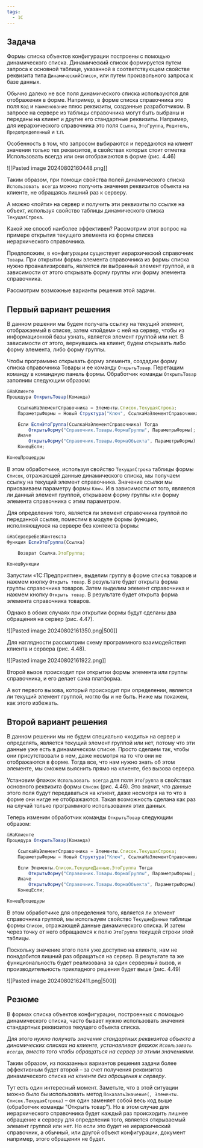 ```yaml
---
tags:
  - 1С
---
```

## Задача

Формы списка объектов конфигурации построены с помощью динамического списка. Динамический список формируется путем запроса к основной таблице, указанной в соответствующем свойстве реквизита типа `ДинамическийСписок`, или путем произвольного запроса к базе данных.

Обычно далеко не все поля динамического списка используются для отображения в форме. Например, в форме списка справочника это поля `Код` и `Наименование` плюс реквизиты, созданные разработчиком. В запросе на сервере из таблицы справочника могут быть выбраны и переданы на клиент и другие его стандартные реквизиты. Например, для иерархического справочника это поля `Ссылка`, `ЭтоГруппа`, `Родитель`, `Предопределенный` и т.п.

Особенность в том, что запросом выбираются и передаются на клиент значения только тех реквизитов, в свойствах которых стоит отметка Использовать всегда или они отображаются в форме (рис. 4.46)

![[Pasted image 20240802160448.png]]

Таким образом, при помощи свойства полей динамического списка `Использовать всегда` можно получить значения реквизитов объекта на клиенте, не обращаясь лишний раз к серверу.

А можно «пойти» на сервер и получить эти реквизиты по ссылке на объект, используя свойство таблицы динамического списка `ТекущаяСтрока`.

Какой же способ наиболее эффективен? Рассмотрим этот вопрос на примере открытия текущего элемента из формы списка иерархического справочника.

Предположим, в конфигурации существует иерархический справочник `Товары`. При открытии формы элемента справочника из формы списка нужно проанализировать, является ли выбранный элемент группой, и в зависимости от этого открывать форму группы или форму элемента справочника.

Рассмотрим возможные варианты решения этой задачи.
## Первый вариант решения

В данном решении мы будем получать ссылку на текущий элемент, отображаемый в списке, затем «пойдем» с ней на сервер, чтобы из информационной базы узнать, является элемент группой или нет. В зависимости от этого, вернувшись на клиент, будем открывать либо форму элемента, либо форму группы.

Чтобы программно открывать форму элемента, создадим форму списка справочника Товары и ее команду `ОткрытьТовар`. Перетащим команду в командную панель формы. Обработчик команды `ОткрытьТовар` заполним следующим образом:

```js
&НаКлиенте
Процедура ОткрытьТовар(Команда)

	СсылкаНаЭлементСправочника = Элементы.Список.ТекущаяСтрока;
	ПараметрыФормы = Новый Структура("Ключ", СсылкаНаЭлементСправочника);

	Если ЕслиЭтоГруппа(СсылкаНаЭлементСправочника) Тогда
		ОткрытьФорму("Справочник.Товары.ФормаГруппы", ПараметрыФормы);
	Иначе
		ОткрытьФорму("Справочник.Товары.ФормаОбъекта", ПараметрыФормы);
	КонецЕсли;

КонецПроцедуры
```

В этом обработчике, используя свойство `ТекущаяСтрока` таблицы формы `Список`, отражающей данные динамического списка, мы получаем ссылку на текущий элемент справочника. Значение ссылки мы присваиваем параметру формы `Ключ`. И в зависимости от того, является ли данный элемент группой, открываем форму группы или форму элемента справочника с этим параметром.

Для определения того, является ли элемент справочника группой по переданной ссылке, поместим в модуле формы функцию, исполняющуюся на сервере без контекста формы:

```js
&НаСервереБезКонтекста
Функция ЕслиЭтоГруппа(Ссылка)

	Возврат Ссылка.ЭтоГруппа;

КонецФункции
```

Запустим «1С:Предприятие», выделим группу в форме списка товаров и нажмем кнопку `Открыть товар`. В результате будет открыта форма группы справочника товаров. Затем выделим элемент справочника и нажмем кнопку `Открыть товар`. В результате будет открыта форма элемента справочника товаров.

Однако в обоих случаях при открытии формы будут сделаны два обращения на сервер
(рис. 4.47).

![[Pasted image 20240802161350.png|500]]

Для наглядности рассмотрим схему программного взаимодействия клиента и сервера
(рис. 4.48).

![[Pasted image 20240802161922.png]]

Второй вызов происходит при открытии формы элемента или группы справочника, и его делает сама платформа.

А вот первого вызова, который происходит при определении, является ли текущий элемент группой, могло бы и не быть. Ниже мы покажем, как этого избежать.
## Второй вариант решения

В данном решении мы не будем специально «ходить» на сервер и определять, является текущий элемент группой или нет, потому что эти данные уже есть в динамическом списке. Просто сделаем так, чтобы они присутствовали в нем, даже несмотря на то что они не отображаются в форме. Тогда все, что нам нужно знать об этом элементе, мы сможем выяснить прямо на клиенте, без вызова сервера.

Установим флажок `Использовать всегда` для поля `ЭтоГруппа` в свойствах основного реквизита формы `Список` (рис. 4.46). Это значит, что данные этого поля будут передаваться на клиент, даже несмотря на то что в форме они нигде не отображаются. Такая возможность сделана как раз на случай только программного использования этих данных.

Теперь изменим обработчик команды `ОткрытьТовар` следующим образом:

```js
&НаКлиенте
Процедура ОткрытьТовар(Команда)

	СсылкаНаЭлементСправочника = Элементы.Список.ТекущаяСтрока;
	ПараметрыФормы = Новый Структура("Ключ", СсылкаНаЭлементСправочника);

	Если Элементы.Список.ТекущиеДанные.ЭтоГруппа Тогда
		ОткрытьФорму("Справочник.Товары.ФормаГруппы", ПараметрыФормы);
	Иначе
		ОткрытьФорму("Справочник.Товары.ФормаОбъекта", ПараметрыФормы);
	КонецЕсли;

КонецПроцедуры
```

В этом обработчике для определения того, является ли элемент справочника группой, мы используем свойство `ТекущиеДанные` таблицы формы `Список`, отражающей данные динамического списка. И затем через точку от него обращаемся к полю `ЭтоГруппа` текущей строки этой таблицы.

Поскольку значение этого поля уже доступно на клиенте, нам не понадобится лишний раз обращаться на сервер. В результате та же функциональность будет реализована за один серверный вызов, и производительность прикладного решения будет выше (рис. 4.49)

![[Pasted image 20240802162411.png|500]]
## Резюме

В формах списка объектов конфигурации, построенных с помощью динамического списка, часто бывает нужно использовать значения стандартных реквизитов текущего объекта списка.

Для этого _нужно получать значения стандартных реквизитов объекта в динамических списках на клиенте, устанавливая флажок `Использовать всегда`, вместо того чтобы обращаться на сервер за этими значениями._

Таким образом, из показанных вариантов решения задачи более эффективным будет
второй – за счет получения реквизитов динамического списка _на клиенте без обращения к серверу_.

Тут есть один интересный момент. Заметьте, что в этой ситуации можно было бы использовать метод `ПоказатьЗначение(, Элементы. Список.ТекущаяСтрока)` – он один заменяет собой весь код выше (обработчик команды "Открыть товар"). Но в этом случае для иерархического справочника будет каждый раз происходить лишнее обращение к серверу для определения того, является открываемый элемент группой или нет. Но если это будет не иерархический справочник, а обычный, или другой объект конфигурации, документ например, этого обращения не будет.
